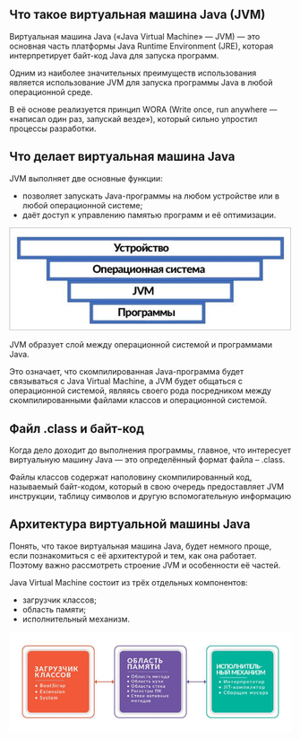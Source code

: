 ## Что такое виртуальная машина Java (JVM)

Виртуальная машина Java («Java Virtual Machine» — JVM) — это основная часть платформы Java Runtime Environment (JRE), которая интерпретирует байт-код Java для запуска программ.

Одним из наиболее значительных преимуществ использования является использование JVM для запуска программы Java в любой операционной среде.

В её основе реализуется принцип WORA (Write once, run anywhere — «написал один раз, запускай везде»), который сильно упростил процессы разработки.

## Что делает виртуальная машина Java

JVM выполняет две основные функции:

* позволяет запускать Java-программы на любом устройстве или в любой операционной системе;
* даёт доступ к управлению памятью программ и её оптимизации.

![Alt text](image.png)

JVM образует слой между операционной системой и программами Java.

Это означает, что скомпилированная Java-программа будет связываться с Java Virtual Machine, а JVM будет общаться с операционной системой, являясь своего рода посредником между скомпилированными файлами классов и операционной системой.

## Файл .class и байт-код

Когда дело доходит до выполнения программы, главное, что интересует виртуальную машину Java — это определённый формат файла – .class.

Файлы классов содержат наполовину скомпилированный код, называемый байт-кодом, который в свою очередь предоставляет JVM инструкции, таблицу символов и другую вспомогательную информацию

## Архитектура виртуальной машины Java

Понять, что такое виртуальная машина Java, будет немного проще, если познакомиться с её архитектурой и тем, как она работает. Поэтому важно рассмотреть строение JVM и особенности её частей.

Java Virtual Machine состоит из трёх отдельных компонентов:

* загрузчик классов;
* область памяти;
* исполнительный мeханизм.

![Alt text](image-1.png)


